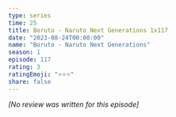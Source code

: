 ```yaml
---
type: series
time: 25
title: Boruto - Naruto Next Generations 1x117
date: "2023-08-24T00:00:00"
name: "Boruto - Naruto Next Generations"
season: 1
episode: 117
rating: 3
ratingEmoji: "⭐️⭐️⭐️"
share: false
---
```


_[No review was written for this episode]_

